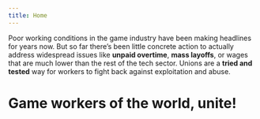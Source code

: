 ```yaml
---
title: Home
---
```

Poor working conditions in the game industry have been making headlines for
years now. But so far there’s been little concrete action to actually address
widespread issues like **unpaid overtime**, **mass layoffs**, or wages that are much
lower than the rest of the tech sector. Unions are a **tried and tested** way for
workers to fight back against exploitation and abuse.

# Game workers of the world, unite!
